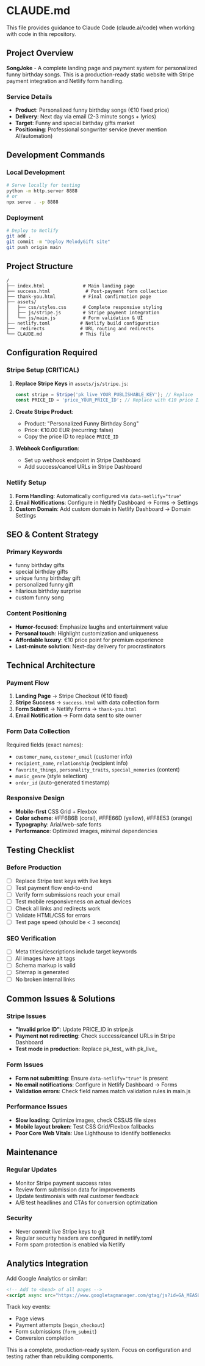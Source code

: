 # CLAUDE.md

This file provides guidance to Claude Code (claude.ai/code) when working with code in this repository.

## Project Overview

**SongJoke** - A complete landing page and payment system for personalized funny birthday songs. This is a production-ready static website with Stripe payment integration and Netlify form handling.

### Service Details
- **Product**: Personalized funny birthday songs (€10 fixed price)
- **Delivery**: Next day via email (2-3 minute songs + lyrics)
- **Target**: Funny and special birthday gifts market
- **Positioning**: Professional songwriter service (never mention AI/automation)

## Development Commands

### Local Development
```bash
# Serve locally for testing
python -m http.server 8888
# or
npx serve . -p 8888
```

### Deployment
```bash
# Deploy to Netlify
git add .
git commit -m "Deploy MelodyGift site"
git push origin main
```

## Project Structure

```
/
├── index.html              # Main landing page
├── success.html             # Post-payment form collection
├── thank-you.html          # Final confirmation page
├── assets/
│   ├── css/styles.css      # Complete responsive styling
│   ├── js/stripe.js        # Stripe payment integration
│   └── js/main.js          # Form validation & UI
├── netlify.toml           # Netlify build configuration
├── _redirects             # URL routing and redirects
└── CLAUDE.md              # This file
```

## Configuration Required

### Stripe Setup (CRITICAL)
1. **Replace Stripe Keys** in `assets/js/stripe.js`:
   ```javascript
   const stripe = Stripe('pk_live_YOUR_PUBLISHABLE_KEY'); // Replace
   const PRICE_ID = 'price_YOUR_PRICE_ID'; // Replace with €10 price ID
   ```

2. **Create Stripe Product**:
   - Product: "Personalized Funny Birthday Song"
   - Price: €10.00 EUR (recurring: false)
   - Copy the price ID to replace `PRICE_ID`

3. **Webhook Configuration**:
   - Set up webhook endpoint in Stripe Dashboard
   - Add success/cancel URLs in Stripe Dashboard

### Netlify Setup
1. **Form Handling**: Automatically configured via `data-netlify="true"`
2. **Email Notifications**: Configure in Netlify Dashboard → Forms → Settings
3. **Custom Domain**: Add custom domain in Netlify Dashboard → Domain Settings

## SEO & Content Strategy

### Primary Keywords
- funny birthday gifts
- special birthday gifts  
- unique funny birthday gift
- personalized funny gift
- hilarious birthday surprise
- custom funny song

### Content Positioning
- **Humor-focused**: Emphasize laughs and entertainment value
- **Personal touch**: Highlight customization and uniqueness
- **Affordable luxury**: €10 price point for premium experience
- **Last-minute solution**: Next-day delivery for procrastinators

## Technical Architecture

### Payment Flow
1. **Landing Page** → Stripe Checkout (€10 fixed)
2. **Stripe Success** → `success.html` with data collection form  
3. **Form Submit** → Netlify Forms → `thank-you.html`
4. **Email Notification** → Form data sent to site owner

### Form Data Collection
Required fields (exact names):
- `customer_name`, `customer_email` (customer info)
- `recipient_name`, `relationship` (recipient info)
- `favorite_things`, `personality_traits`, `special_memories` (content)
- `music_genre` (style selection)
- `order_id` (auto-generated timestamp)

### Responsive Design
- **Mobile-first** CSS Grid + Flexbox
- **Color scheme**: #FF6B6B (coral), #FFE66D (yellow), #FF8E53 (orange)
- **Typography**: Arial/web-safe fonts
- **Performance**: Optimized images, minimal dependencies

## Testing Checklist

### Before Production
- [ ] Replace Stripe test keys with live keys
- [ ] Test payment flow end-to-end
- [ ] Verify form submissions reach your email
- [ ] Test mobile responsiveness on actual devices
- [ ] Check all links and redirects work
- [ ] Validate HTML/CSS for errors
- [ ] Test page speed (should be < 3 seconds)

### SEO Verification
- [ ] Meta titles/descriptions include target keywords
- [ ] All images have alt tags
- [ ] Schema markup is valid
- [ ] Sitemap is generated
- [ ] No broken internal links

## Common Issues & Solutions

### Stripe Issues
- **"Invalid price ID"**: Update PRICE_ID in stripe.js
- **Payment not redirecting**: Check success/cancel URLs in Stripe Dashboard
- **Test mode in production**: Replace pk_test_ with pk_live_

### Form Issues
- **Form not submitting**: Ensure `data-netlify="true"` is present
- **No email notifications**: Configure in Netlify Dashboard → Forms
- **Validation errors**: Check field names match validation rules in main.js

### Performance Issues
- **Slow loading**: Optimize images, check CSS/JS file sizes
- **Mobile layout broken**: Test CSS Grid/Flexbox fallbacks
- **Poor Core Web Vitals**: Use Lighthouse to identify bottlenecks

## Maintenance

### Regular Updates
- Monitor Stripe payment success rates
- Review form submission data for improvements
- Update testimonials with real customer feedback
- A/B test headlines and CTAs for conversion optimization

### Security
- Never commit live Stripe keys to git
- Regular security headers are configured in netlify.toml
- Form spam protection is enabled via Netlify

## Analytics Integration

Add Google Analytics or similar:
```html
<!-- Add to <head> of all pages -->
<script async src="https://www.googletagmanager.com/gtag/js?id=GA_MEASUREMENT_ID"></script>
```

Track key events:
- Page views
- Payment attempts (`begin_checkout`)
- Form submissions (`form_submit`)
- Conversion completion

This is a complete, production-ready system. Focus on configuration and testing rather than rebuilding components.